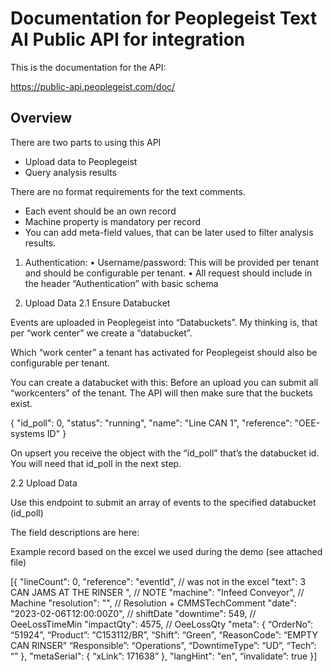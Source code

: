 # Documentation for Peoplegeist Text AI Public API for integration

This is the documentation for the API:

https://public-api.peoplegeist.com/doc/

## Overview
There are two parts to using this API
* Upload data to Peoplegeist
* Query analysis results

There are no format requirements for the text comments.
* Each event should be an own record
* Machine property is mandatory per record
* You can add meta-field values, that can be later used to filter analysis results.


1. Authentication:
•	Username/password: This will be provided per tenant and should be configurable per tenant.
•	All request should include in the header “Authentication” with basic schema

2. Upload Data
2.1 Ensure Databucket

Events are uploaded in Peoplegeist into “Databuckets”.
My thinking is, that per “work center” we create a “databucket”.

Which “work center” a tenant has activated for Peoplegeist should also be configurable per tenant.

You can create a databucket with this:
Before an upload you can submit all “workcenters” of the tenant. The API will then make sure that the buckets exist.
 
{
  "id_poll": 0,
  "status": "running",
  "name": "Line CAN 1",
  "reference": "OEE-systems ID"
}

On upsert you receive the object with the “id_poll” that’s the databucket id.
You will need that id_poll in the next step.

2.2 Upload Data

Use this endpoint to submit an array of events to the specified databucket (id_poll)
 

The field descriptions are here:



















Example record based on the excel we used during the demo (see attached file)
 

[{
  "lineCount": 0,
  "reference": "eventId", // was not in the excel
  "text": 3 CAN JAMS AT THE RINSER  ",  // NOTE
  "machine": "Infeed Conveyor", // Machine
  "resolution": "", // Resolution + CMMSTechComment
  "date": "2023-02-06T12:00:00Z0", // shiftDate
  "downtime": 549, // OeeLossTimeMin
  "impactQty": 4575, // OeeLossQty
  "meta": {
    “OrderNo”: “51924”,
    “Product”: “C153112/BR”,
    “Shift”: “Green”,
    “ReasonCode”: “EMPTY CAN RINSER”
    “Responsible”: “Operations”,
    “DowntimeType”: “UD”,
    “Tech”: “”
  },
  "metaSerial": {
    “xLink”: 171638”
  },
  "langHint": "en",
  “invalidate”: true
}]



